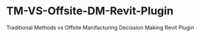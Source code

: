 # TM-VS-Offsite-DM-Revit-Plugin
 Traditional Methods vs Offsite Manifacturing Decission Making Revit Plugin
